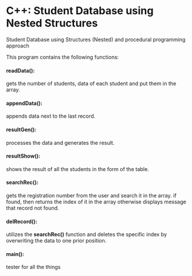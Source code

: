 # C++: Student Database using Nested Structures
Student Database using Structures (Nested) and procedural programming approach

This program contains the following functions:<br/>
#### readData():
gets the number of students, data of each student and put them in the array.<br/>
#### appendData():
appends data next to the last record.<br/>
#### resultGen():
processes the data and generates the result.<br/>
#### resultShow():
shows the result of all the students in the form of the table.<br/>
#### searchRec():
gets the registration number from the user and search it in the array. if found, then returns the index of it in the array otherwise displays message that record not found.<br/>
#### delRecord():
utilizes the **searchRec()** function and deletes the specific index by overwriting the data to one prior position.<br/>
#### main():
tester for all the things
